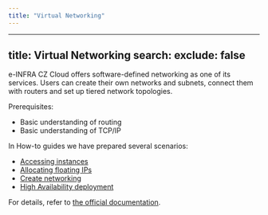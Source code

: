 ```yaml
---
title: "Virtual Networking"
---
```

---

title: Virtual Networking
search:
  exclude: false
---
e-INFRA CZ Cloud offers software-defined networking as one of its services. Users can create their own
networks and subnets, connect them with routers and set up tiered network topologies.

Prerequisites:

* Basic understanding of routing
* Basic understanding of TCP/IP

In How-to guides we have prepared several scenarios:

- [Accessing instances](../how-to-guides/accessing-instances.md)
- [Allocating floating IPs](../how-to-guides/managing-floating-ips.md)
- [Create networking](../how-to-guides/create-networking.md)
- [High Availability deployment](../how-to-guides/high-availability-deployment.md)

For details, refer to [the official documentation](https://docs.openstack.org/horizon/train/user/create-networks.html).
